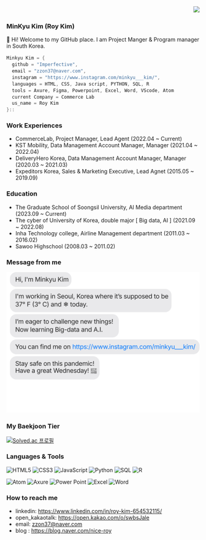 <div align = 'right'>
<a href="https://hits.seeyoufarm.com"><img src="https://hits.seeyoufarm.com/api/count/incr/badge.svg?url=https%3A%2F%2Fgithub.com%2FImperfective%2F&count_bg=%238CD39A&title_bg=%23D9D9D9&icon=github.svg&icon_color=%23000000&title=hits&edge_flat=false"/></a>
</div>
  
### MinKyu Kim (Roy Kim)
👋 Hi! Welcome to my GitHub place.
I am Project Manger & Program manager in South Korea.

```rust
Minkyu Kim = {
  github = "Imperfective",
  email = "zzon37@naver.com",
  instagram = "https://www.instagram.com/minkyu___kim/",
  languages = HTML, CSS, Java script, PYTHON, SQL, R
  tools = Axure, Figma, Powerpoint, Excel, Word, VScode, Atom
  current Company = Commerce Lab
  us_name = Roy Kim
}::
```

### Work Experiences
* CommerceLab, Project Manager, Lead Agent (2022.04 ~ Current)
* KST Mobility, Data Management Account Manager, Manager (2021.04 ~ 2022.04)
* DeliveryHero Korea, Data Management Account Manager, Manager (2020.03 ~ 2021.03)
* Expeditors Korea, Sales & Marketing Executive, Lead Agnet (2015.05 ~ 2019.09) 

### Education
* The Graduate School of Soongsil University, AI Media department (2023.09 ~ Current)
* The cyber of University of Korea, double major [ Big data, AI ] (2021.09 ~ 2022.08) 
* Inha Technology college, Airline Management department (2011.03 ~ 2016.02)
* Sawoo Highschool (2008.03 ~ 2011.02)

### Message from me 
![chat_svg](https://github.com/imperfective/imperfective/blob/master/chat.svg)

### My Baekjoon Tier 
[![Solved.ac
프로필](http://mazassumnida.wtf/api/v2/generate_badge?boj=zzon37)](https://solved.ac/zzon37)

### Languages & Tools

![HTML5](https://img.shields.io/badge/HTML-darkblue?style=for-the-badge&logo=html5&logoColor=white)
![CSS3](https://img.shields.io/badge/CSS-yellow?style=for-the-badge&logo=css3&logoColor=white)
![JavaScript](https://img.shields.io/badge/JavaScript-323330?style=for-the-badge&logo=javascript&logoColor=F7DF1E)
![Python](https://img.shields.io/badge/Python-FFD43B?style=for-the-badge&logo=python&logoColor=blue)
![SQL](https://img.shields.io/badge/SQL-green?style=for-the-badge&logo=mysql&logoColor=white)
![R](https://img.shields.io/badge/R-orange?style=for-the-badge&logo=r&logoColor=white)

![Atom](https://img.shields.io/badge/Atom-green?style=for-the-badge&logo=atom&logoColor=white)
![Axure](https://img.shields.io/badge/Axure-purple?style=for-the-badge&logo=XState&logoColor=white)
![Power Point](https://img.shields.io/badge/PowerPoint-red?style=for-the-badge&logo=MicrosoftPowerPoint&logoColor=white)
![Excel](https://img.shields.io/badge/Excel-green?style=for-the-badge&logo=MicrosoftExcel&logoColor=white)
![Word](https://img.shields.io/badge/Word-blue?style=for-the-badge&logo=MicrosoftWord&logoColor=white)

### How to reach me
- linkedin: https://www.linkedin.com/in/roy-kim-654532115/
- open_kakaotalk: https://open.kakao.com/o/swbsJale
- email: zzon37@naver.com
- blog : https://blog.naver.com/nice-roy
